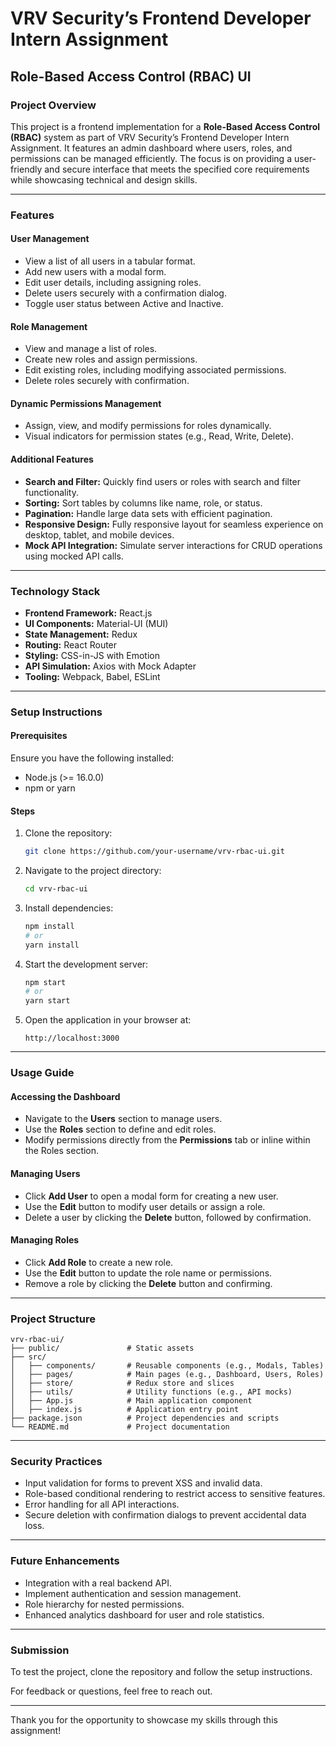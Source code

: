 # VRV Security’s Frontend Developer Intern Assignment

## **Role-Based Access Control (RBAC) UI**

### **Project Overview**
This project is a frontend implementation for a **Role-Based Access Control (RBAC)** system as part of VRV Security’s Frontend Developer Intern Assignment. It features an admin dashboard where users, roles, and permissions can be managed efficiently. The focus is on providing a user-friendly and secure interface that meets the specified core requirements while showcasing technical and design skills.

---

### **Features**

#### **User Management**
- View a list of all users in a tabular format.
- Add new users with a modal form.
- Edit user details, including assigning roles.
- Delete users securely with a confirmation dialog.
- Toggle user status between Active and Inactive.

#### **Role Management**
- View and manage a list of roles.
- Create new roles and assign permissions.
- Edit existing roles, including modifying associated permissions.
- Delete roles securely with confirmation.

#### **Dynamic Permissions Management**
- Assign, view, and modify permissions for roles dynamically.
- Visual indicators for permission states (e.g., Read, Write, Delete).

#### **Additional Features**
- **Search and Filter:** Quickly find users or roles with search and filter functionality.
- **Sorting:** Sort tables by columns like name, role, or status.
- **Pagination:** Handle large data sets with efficient pagination.
- **Responsive Design:** Fully responsive layout for seamless experience on desktop, tablet, and mobile devices.
- **Mock API Integration:** Simulate server interactions for CRUD operations using mocked API calls.

---

### **Technology Stack**
- **Frontend Framework:** React.js
- **UI Components:** Material-UI (MUI)
- **State Management:** Redux
- **Routing:** React Router
- **Styling:** CSS-in-JS with Emotion
- **API Simulation:** Axios with Mock Adapter
- **Tooling:** Webpack, Babel, ESLint

---

### **Setup Instructions**

#### Prerequisites
Ensure you have the following installed:
- Node.js (>= 16.0.0)
- npm or yarn

#### Steps
1. Clone the repository:
   ```bash
   git clone https://github.com/your-username/vrv-rbac-ui.git
   ```
2. Navigate to the project directory:
   ```bash
   cd vrv-rbac-ui
   ```
3. Install dependencies:
   ```bash
   npm install
   # or
   yarn install
   ```
4. Start the development server:
   ```bash
   npm start
   # or
   yarn start
   ```
5. Open the application in your browser at:
   ```
   http://localhost:3000
   ```

---

### **Usage Guide**

#### Accessing the Dashboard
- Navigate to the **Users** section to manage users.
- Use the **Roles** section to define and edit roles.
- Modify permissions directly from the **Permissions** tab or inline within the Roles section.

#### Managing Users
- Click **Add User** to open a modal form for creating a new user.
- Use the **Edit** button to modify user details or assign a role.
- Delete a user by clicking the **Delete** button, followed by confirmation.

#### Managing Roles
- Click **Add Role** to create a new role.
- Use the **Edit** button to update the role name or permissions.
- Remove a role by clicking the **Delete** button and confirming.

---

### **Project Structure**
```
vrv-rbac-ui/
├── public/               # Static assets
├── src/
│   ├── components/       # Reusable components (e.g., Modals, Tables)
│   ├── pages/            # Main pages (e.g., Dashboard, Users, Roles)
│   ├── store/            # Redux store and slices
│   ├── utils/            # Utility functions (e.g., API mocks)
│   ├── App.js            # Main application component
│   ├── index.js          # Application entry point
├── package.json          # Project dependencies and scripts
└── README.md             # Project documentation
```

---

### **Security Practices**
- Input validation for forms to prevent XSS and invalid data.
- Role-based conditional rendering to restrict access to sensitive features.
- Error handling for all API interactions.
- Secure deletion with confirmation dialogs to prevent accidental data loss.

---

### **Future Enhancements**
- Integration with a real backend API.
- Implement authentication and session management.
- Role hierarchy for nested permissions.
- Enhanced analytics dashboard for user and role statistics.

---

### **Submission**
To test the project, clone the repository and follow the setup instructions.

For feedback or questions, feel free to reach out.

---

Thank you for the opportunity to showcase my skills through this assignment!
